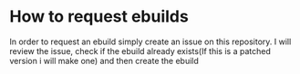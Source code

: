 # How to request ebuilds
In order to request an ebuild simply create an issue on this repository.
I will review the issue, check if the ebuild already exists(If this is a patched version i will make one) and then create the ebuild